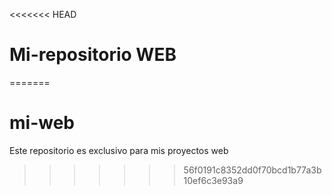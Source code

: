 <<<<<<< HEAD
# Mi-repositorio WEB
=======
# mi-web

Este repositorio es exclusivo para mis proyectos web


>>>>>>> 56f0191c8352dd0f70bcd1b77a3b10ef6c3e93a9
